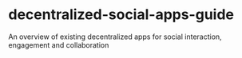# decentralized-social-apps-guide
An overview of existing decentralized apps for social interaction, engagement and collaboration
